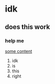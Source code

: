 # idk

## does this work

### help me

[some content](https://lammerl.github.io/hello-world/)

1. idk
2. is
3. this
4. right